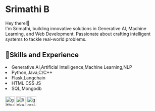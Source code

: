 # Srimathi B

Hey there!👋<br>
I'm Srimathi, building innovative solutions in Generative AI, Machine Learning, and Web Development. 
Passionate about crafting intelligent systems to tackle real-world problems.


## 🚀Skills and Experience
<li>Generative AI,Artificial Intelligence,Machine Learning,NLP </li>
<li>Python,Java,C/C++</li>
<li>Flask,Langchain</li>
<li>HTML CSS JS</li>
<li> SQL,Mongodb</li>

<br>

<div>
  <a href="https://github.com/srimathib01" target="_blank"style="gap:20px"><img src="https://cdn.jsdelivr.net/npm/simple-icons@3.0.1/icons/github.svg" alt="github" height="30"></a>  
  <a href="https://www.linkedin.com/in/srimathi-b-b4a421249/" target="_blank"style="20px"><img src="https://cdn.jsdelivr.net/npm/simple-icons@3.0.1/icons/linkedin.svg" alt="linkedin" height="30"></a>  
  <a href="mailto:srimathi.b2022ai-ml@sece.ac.in"><img src="https://cdn.jsdelivr.net/npm/simple-icons@3.0.1/icons/gmail.svg" alt="gmail" height="30"></a>  
</div>


